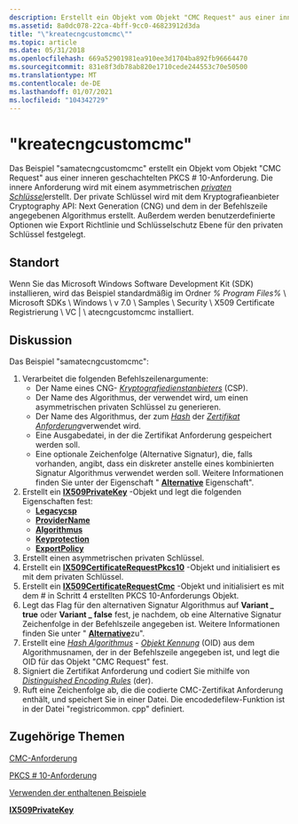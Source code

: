 ```yaml
---
description: Erstellt ein Objekt vom Objekt "CMC Request" aus einer inneren geschachtelten PKCS \# 10-Anforderung.
ms.assetid: 8a0dc078-22ca-4bff-9cc0-46823912d3da
title: "\"kreatecngcustomcmc\""
ms.topic: article
ms.date: 05/31/2018
ms.openlocfilehash: 669a52901981ea910ee3d1704ba892fb96664470
ms.sourcegitcommit: 831e8f3db78ab820e1710cede244553c70e50500
ms.translationtype: MT
ms.contentlocale: de-DE
ms.lasthandoff: 01/07/2021
ms.locfileid: "104342729"
---
```

# <a name="createcngcustomcmc"></a>"kreatecngcustomcmc"

Das Beispiel "samatecngcustomcmc" erstellt ein Objekt vom Objekt "CMC Request" aus einer inneren geschachtelten PKCS \# 10-Anforderung. Die innere Anforderung wird mit einem asymmetrischen [*privaten Schlüssel*](/windows/desktop/SecGloss/p-gly)erstellt. Der private Schlüssel wird mit dem Kryptografieanbieter Cryptography API: Next Generation (CNG) und dem in der Befehlszeile angegebenen Algorithmus erstellt. Außerdem werden benutzerdefinierte Optionen wie Export Richtlinie und Schlüsselschutz Ebene für den privaten Schlüssel festgelegt.

## <a name="location"></a>Standort

Wenn Sie das Microsoft Windows Software Development Kit (SDK) installieren, wird das Beispiel standardmäßig im Ordner *% Program Files%* \\ Microsoft SDKs \\ Windows \\ v 7.0 \\ Samples \\ Security \\ X509 Certificate Registrierung \\ VC | \\ atecngcustomcmc installiert.

## <a name="discussion"></a>Diskussion

Das Beispiel "samatecngcustomcmc":

1.  Verarbeitet die folgenden Befehlszeilenargumente:
    -   Der Name eines CNG- [*Kryptografiedienstanbieters*](/windows/desktop/SecGloss/c-gly) (CSP).
    -   Der Name des Algorithmus, der verwendet wird, um einen asymmetrischen privaten Schlüssel zu generieren.
    -   Der Name des Algorithmus, der zum [*Hash*](/windows/desktop/SecGloss/h-gly) der [*Zertifikat Anforderung*](/windows/desktop/SecGloss/c-gly)verwendet wird.
    -   Eine Ausgabedatei, in der die Zertifikat Anforderung gespeichert werden soll.
    -   Eine optionale Zeichenfolge (Alternative Signatur), die, falls vorhanden, angibt, dass ein diskreter anstelle eines kombinierten Signatur Algorithmus verwendet werden soll. Weitere Informationen finden Sie unter der Eigenschaft " [**Alternative**](/windows/desktop/api/CertEnroll/nf-certenroll-ix509certificaterequest-get_alternatesignaturealgorithm) Eigenschaft".
2.  Erstellt ein [**IX509PrivateKey**](/windows/desktop/api/CertEnroll/nn-certenroll-ix509privatekey) -Objekt und legt die folgenden Eigenschaften fest:
    -   [**Legacycsp**](/windows/desktop/api/CertEnroll/nf-certenroll-ix509privatekey-get_legacycsp)
    -   [**ProviderName**](/windows/desktop/api/CertEnroll/nf-certenroll-ix509privatekey-get_providername)
    -   [**Algorithmus**](/windows/desktop/api/CertEnroll/nf-certenroll-ix509privatekey-get_algorithm)
    -   [**Keyprotection**](/windows/desktop/api/CertEnroll/nf-certenroll-ix509privatekey-get_keyprotection)
    -   [**ExportPolicy**](/windows/desktop/api/CertEnroll/nf-certenroll-ix509privatekey-get_exportpolicy)
3.  Erstellt einen asymmetrischen privaten Schlüssel.
4.  Erstellt ein [**IX509CertificateRequestPkcs10**](/windows/desktop/api/CertEnroll/nn-certenroll-ix509certificaterequestpkcs10) -Objekt und initialisiert es mit dem privaten Schlüssel.
5.  Erstellt ein [**IX509CertificateRequestCmc**](/windows/desktop/api/CertEnroll/nn-certenroll-ix509certificaterequestcmc) -Objekt und initialisiert es mit dem \# in Schritt 4 erstellten PKCS 10-Anforderungs Objekt.
6.  Legt das Flag für den alternativen Signatur Algorithmus auf **Variant \_ true** oder **Variant \_ false** fest, je nachdem, ob eine Alternative Signatur Zeichenfolge in der Befehlszeile angegeben ist. Weitere Informationen finden Sie unter " [**Alternative**](/windows/desktop/api/CertEnroll/nf-certenroll-ix509certificaterequest-get_alternatesignaturealgorithm)zu".
7.  Erstellt eine [*Hash Algorithmus*](/windows/desktop/SecGloss/h-gly) - [*Objekt Kennung*](/windows/desktop/SecGloss/o-gly) (OID) aus dem Algorithmusnamen, der in der Befehlszeile angegeben ist, und legt die OID für das Objekt "CMC Request" fest.
8.  Signiert die Zertifikat Anforderung und codiert Sie mithilfe von [*Distinguished Encoding Rules*](/windows/desktop/SecGloss/d-gly) (der).
9.  Ruft eine Zeichenfolge ab, die die codierte CMC-Zertifikat Anforderung enthält, und speichert Sie in einer Datei. Die encodedefilew-Funktion ist in der Datei "registricommon. cpp" definiert.

## <a name="related-topics"></a>Zugehörige Themen

<dl> <dt>

[CMC-Anforderung](cmc-request.md)
</dt> <dt>

[PKCS \# 10-Anforderung](pkcs--10-request.md)
</dt> <dt>

[Verwenden der enthaltenen Beispiele](using-the-included-samples.md)
</dt> <dt>

[**IX509PrivateKey**](/windows/desktop/api/CertEnroll/nn-certenroll-ix509privatekey)
</dt> </dl>

 

 
